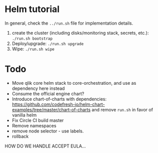 # Helm tutorial

In general, check the `../run.sh` file for implementation details.

1) create the cluster (including disks/monitoring stack, secrets, etc.): `./run.sh bootstrap`
2) Deploy/upgrade: `./run.sh upgrade`
3) Wipe: `./run.sh wipe`

# Todo

* Move qlik core helm stack to core-orchestration, and use as dependency here instead
* Consume the official engine chart?
* Introduce chart-of-charts with dependencies: https://github.com/codefresh-io/helm-chart-examples/tree/master/chart-of-charts and remove `run.sh` in favor of vanilla helm
* Fix Circle CI build master
* Remove namespaces
* remove node selector - use labels. 
* rollback

HOW DO WE HANDLE ACCEPT EULA... 